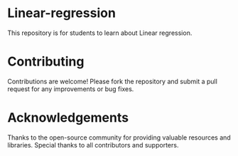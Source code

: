 # Linear-regression
This repository is for students to learn about Linear regression.

# Contributing
Contributions are welcome! Please fork the repository and submit a pull request for any improvements or bug fixes.

# Acknowledgements

Thanks to the open-source community for providing valuable resources and libraries.
Special thanks to all contributors and supporters.
